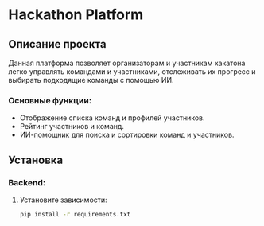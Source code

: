 # Hackathon Platform

## Описание проекта
Данная платформа позволяет организаторам и участникам хакатона легко управлять командами и участниками, отслеживать их прогресс и выбирать подходящие команды с помощью ИИ. 

### Основные функции:
- Отображение списка команд и профилей участников.
- Рейтинг участников и команд.
- ИИ-помощник для поиска и сортировки команд и участников.

## Установка

### Backend:
1. Установите зависимости:
   ```bash
   pip install -r requirements.txt
